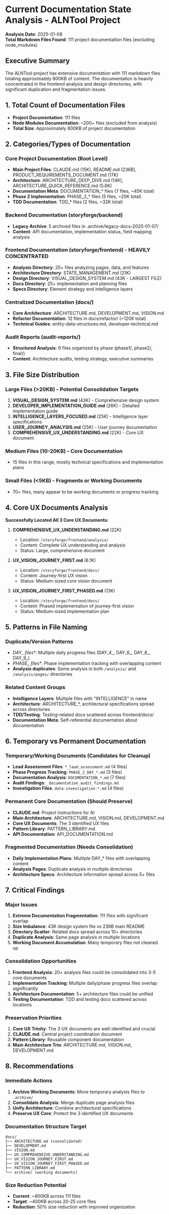# Current Documentation State Analysis - ALNTool Project

**Analysis Date**: 2025-01-08  
**Total Markdown Files Found**: 111 project documentation files (excluding node_modules)

## Executive Summary

The ALNTool project has extensive documentation with 111 markdown files totaling approximately 800KB of content. The documentation is heavily concentrated in the frontend analysis and design directories, with significant duplication and fragmentation issues.

## 1. Total Count of Documentation Files

- **Project Documentation**: 111 files
- **Node Modules Documentation**: ~200+ files (excluded from analysis)
- **Total Size**: Approximately 800KB of project documentation

## 2. Categories/Types of Documentation

### Core Project Documentation (Root Level)
- **Main Project Files**: CLAUDE.md (15K), README.md (236B), PRODUCT_REQUIREMENTS_DOCUMENT.md (17K)
- **Architecture**: ARCHITECTURE_DEEP_DIVE.md (14K), ARCHITECTURE_QUICK_REFERENCE.md (5.6K)
- **Documentation Meta**: DOCUMENTATION_* files (7 files, ~45K total)
- **Phase 2 Implementation**: PHASE_2_* files (5 files, ~20K total)
- **TDD Documentation**: TDD_* files (2 files, ~32K total)

### Backend Documentation (storyforge/backend)
- **Legacy Archive**: 5 archived files in .archive/legacy-docs-2025-01-07/
- **Content**: API documentation, implementation status, field mapping analysis

### Frontend Documentation (storyforge/frontend) - HEAVILY CONCENTRATED
- **Analysis Directory**: 20+ files analyzing pages, data, and features
- **Architecture Directory**: STATE_MANAGEMENT.md (21K)
- **Design Directory**: VISUAL_DESIGN_SYSTEM.md (43K - LARGEST FILE)
- **Docs Directory**: 25+ implementation and planning files
- **Specs Directory**: Element strategy and intelligence layers

### Centralized Documentation (docs/)
- **Core Architecture**: ARCHITECTURE.md, DEVELOPMENT.md, VISION.md
- **Refactor Documentation**: 12 files in docs/refactor/ (~120K total)
- **Technical Guides**: entity-data-structures.md, developer-technical.md

### Audit Reports (audit-reports/)
- **Structured Analysis**: 9 files organized by phase (phase1/, phase2/, final/)
- **Content**: Architecture audits, testing strategy, executive summaries

## 3. File Size Distribution

### Large Files (>20KB) - Potential Consolidation Targets
1. **VISUAL_DESIGN_SYSTEM.md** (43K) - Comprehensive design system
2. **DEVELOPER_IMPLEMENTATION_GUIDE.md** (26K) - Detailed implementation guide
3. **INTELLIGENCE_LAYERS_FOCUSED.md** (25K) - Intelligence layer specifications
4. **USER_JOURNEY_ANALYSIS.md** (25K) - User journey documentation
5. **COMPREHENSIVE_UX_UNDERSTANDING.md** (22K) - Core UX document

### Medium Files (10-20KB) - Core Documentation
- 15 files in this range, mostly technical specifications and implementation plans

### Small Files (<5KB) - Fragments or Working Documents
- 70+ files, many appear to be working documents or progress tracking

## 4. Core UX Documents Analysis

**Successfully Located All 3 Core UX Documents:**

1. **COMPREHENSIVE_UX_UNDERSTANDING.md** (22K)
   - Location: `/storyforge/frontend/analysis/`
   - Content: Complete UX understanding and analysis
   - Status: Large, comprehensive document

2. **UX_VISION_JOURNEY_FIRST.md** (8.1K)
   - Location: `/storyforge/frontend/docs/`
   - Content: Journey-first UX vision
   - Status: Medium-sized core vision document

3. **UX_VISION_JOURNEY_FIRST_PHASED.md** (13K)
   - Location: `/storyforge/frontend/docs/`
   - Content: Phased implementation of journey-first vision
   - Status: Medium-sized implementation plan

## 5. Patterns in File Naming

### Duplicate/Version Patterns
- **DAY_* files**: Multiple daily progress files (DAY_4_, DAY_6_, DAY_8_, DAY_9_)
- **PHASE_* files**: Phase implementation tracking with overlapping content
- **Analysis duplicates**: Same analysis in both `/analysis/` and `/analysis/pages/` directories

### Related Content Groups
- **Intelligence Layers**: Multiple files with "INTELLIGENCE" in name
- **Architecture**: ARCHITECTURE_*, architectural specifications spread across directories
- **TDD/Testing**: Testing-related docs scattered across frontend/docs/
- **Documentation Meta**: Self-referential documentation about documentation

## 6. Temporary vs Permanent Documentation

### Temporary/Working Documents (Candidates for Cleanup)
- **Lead Assessment Files**: `*_lead_assessment.md` (4 files)
- **Phase Progress Tracking**: `PHASE_2_DAY_*.md` (3 files)
- **Documentation Analysis**: `DOCUMENTATION_*.md` (7 files)
- **Audit Findings**: `_documentation_audit_findings.md`
- **Investigation Files**: `data-investigation-*.md` (4 files)

### Permanent Core Documentation (Should Preserve)
- **CLAUDE.md**: Project instructions for AI
- **Main Architecture**: ARCHITECTURE.md, VISION.md, DEVELOPMENT.md
- **Core UX Documents**: The 3 identified UX files
- **Pattern Library**: PATTERN_LIBRARY.md
- **API Documentation**: API_DOCUMENTATION.md

### Fragmented Documentation (Needs Consolidation)
- **Daily Implementation Plans**: Multiple DAY_* files with overlapping content
- **Analysis Pages**: Duplicate analysis in multiple directories
- **Architecture Specs**: Architecture information spread across 5+ files

## 7. Critical Findings

### Major Issues
1. **Extreme Documentation Fragmentation**: 111 files with significant overlap
2. **Size Imbalance**: 43K design system file vs 236B main README
3. **Directory Scatter**: Related docs spread across 10+ directories
4. **Duplicate Analysis**: Same page analysis in multiple locations
5. **Working Document Accumulation**: Many temporary files not cleaned up

### Consolidation Opportunities
1. **Frontend Analysis**: 20+ analysis files could be consolidated into 3-5 core documents
2. **Implementation Tracking**: Multiple daily/phase progress files overlap significantly
3. **Architecture Documentation**: 5+ architecture files could be unified
4. **Testing Documentation**: TDD and testing docs scattered across locations

### Preservation Priorities
1. **Core UX Trinity**: The 3 UX documents are well-identified and crucial
2. **CLAUDE.md**: Central project coordination document
3. **Pattern Library**: Reusable component documentation
4. **Main Architecture Trio**: ARCHITECTURE.md, VISION.md, DEVELOPMENT.md

## 8. Recommendations

### Immediate Actions
1. **Archive Working Documents**: Move temporary analysis files to `.archive/`
2. **Consolidate Analysis**: Merge duplicate page analysis files
3. **Unify Architecture**: Combine architectural specifications
4. **Preserve UX Core**: Protect the 3 identified UX documents

### Documentation Structure Target
```
docs/
├── ARCHITECTURE.md (consolidated)
├── DEVELOPMENT.md
├── VISION.md
├── UX_COMPREHENSIVE_UNDERSTANDING.md
├── UX_VISION_JOURNEY_FIRST.md
├── UX_VISION_JOURNEY_FIRST_PHASED.md
├── PATTERN_LIBRARY.md
└── archive/ (working documents)
```

### Size Reduction Potential
- **Current**: ~800KB across 111 files
- **Target**: ~400KB across 20-25 core files
- **Reduction**: 50% size reduction with improved organization